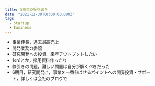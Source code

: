 ```yaml
---
title: 5期目の振り返り
date: "2021-12-30T00:00:00.000Z"
tags:
  - Startup
  - Business
---
```


- 事業伸長，過去最高売上
- 開発業務の委譲
- 研究開発への投資．来年アウトプットしたい
- 1on1とか，採用資料作ったり
- 線引きの問題，難しい問題は自分が解くべきだった
- 6期目，研究開発と，事業を一番伸ばせるポイントへの開発投資・サポート，詳しくは会社のブログで

